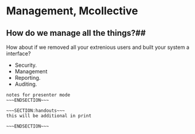 <!SLIDE>
# Management, Mcollective #
## How do we manage all the things?##

How about if we removed all your extrenious users and built your system a interface?

* Security.
* Management
* Reporting.
* Auditing.


~~~SECTION:notes~~~
notes for presenter mode
~~~ENDSECTION~~~

~~~SECTION:handouts~~~
this will be additional in print

~~~ENDSECTION~~~

